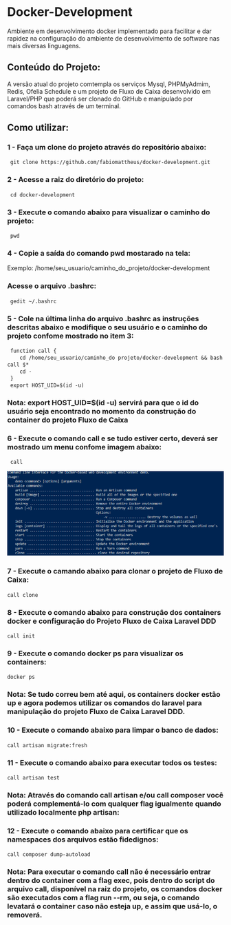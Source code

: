 # Docker-Development
   Ambiente em desenvolvimento docker implementado para facilitar e dar rapidez na configuração do ambiente de desenvolvimento de software nas mais diversas linguagens. 
   
## Conteúdo do Projeto:  
   A versão atual do projeto comtempla os serviços Mysql, PHPMyAdmim, Redis, Ofelia Schedule e um projeto de Fluxo de Caixa desenvolvido em Laravel/PHP que poderá ser clonado do GitHub e manipulado por comandos bash através de um terminal.
   
 ## Como utilizar:
 ### 1 - Faça um clone do projeto através do repositório abaixo:
     git clone https://github.com/fabiomattheus/docker-development.git
 
 ### 2 - Acesse a raiz do diretório do projeto:
     cd docker-development
 
 ### 3 - Execute o comando abaixo para visualizar o caminho do projeto:
     pwd
 
 ### 4 - Copie a saída do comando pwd mostarado na tela:
 Exemplo: /home/seu_usuario/caminho_do_projeto/docker-development
 
 ### Acesse o arquivo .bashrc:
     gedit ~/.bashrc

 ### 5 - Cole na última linha do arquivo .bashrc as instruções descritas abaixo e modifique o seu usuário e o caminho do projeto confome mostrado no item 3: 
     function call { 
        cd /home/seu_usuario/caminho_do projeto/docker-development && bash call $* 
        cd -
     }
     export HOST_UID=$(id -u)
 
 ### Nota: export HOST_UID=$(id -u) servirá para que o id do usuário seja encontrado no momento da construção do container do projeto Fluxo de Caixa    
    
 ### 6 - Execute o comando call e se tudo estiver certo, deverá ser mostrado um menu confome imagem abaixo:   
     call
     
![alt text](https://github.com/fabiomattheus/docker-development/blob/main/menu-docker-development.png)

### 7 - Execute o camando abaixo para clonar o projeto de Fluxo de Caixa:
    call clone

### 8 - Execute o comando abaixo para construção dos containers docker e configuração do Projeto Fluxo de Caixa Laravel DDD
    call init
 
### 9 - Execute o comando docker ps para visualizar os containers:
    docker ps 
    
### Nota: Se tudo correu bem até aqui,  os containers docker estão up e agora podemos utilizar os comandos do laravel para manipulação do projeto Fluxo de Caixa Laravel DDD.

### 10 - Execute o comando abaixo para limpar o banco de dados:
    call artisan migrate:fresh

### 11 - Execute o comando abaixo para executar todos os testes:
    call artisan test

### Nota: Através do comando call artisan e/ou call composer você poderá complementá-lo com qualquer flag igualmente quando utilizado localmente php artisan:

### 12 - Execute o comando abaixo para certificar que os namespaces dos arquivos estão fidedignos:
    call composer dump-autoload

### Nota: Para executar o comando call não é necessário entrar dentro do container com a flag exec, pois dentro do script do arquivo call, disponível na raiz do projeto, os comandos docker são executados com a flag run --rm, ou seja, o comando levatará o container caso não esteja up, e assim que usá-lo, o removerá.  



    
    
 


    
